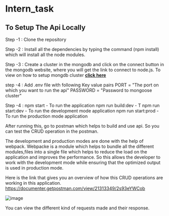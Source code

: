 # Intern_task
## To Setup The Api Locally 
Step -1 : Clone the repository

Step -2 : Install all the dependencies by typing the command (npm install) which will install all the node modules.

Step -3 : Create a cluster in the mongodb and click on the connect button in the mongodb website, where you will get the link to connect to node.js. To view on how to setup mongdb cluster <b>[click here](https://www.mongodb.com/basics/clusters/mongodb-cluster-setup)</b>

step -4 : Add .env file with following Key value pairs
            PORT = "The port on which you want to run the api"
            PASSWORD = "Password to mongoose cluster"
 
Step -4 : 
npm start - To run the application 
npm run build:dev - T
npm run start:dev - To run the development mode application
npm run start:prod - To run the production mode application

After running this, go to postman which helps to build and use api. So you can test the CRUD operation in the postman.

The development and production modes are done with the help of webpack. Webpacke is a module which helps to bundle all the different modules,files into a single file which helps to reduce the load on the application and improves the performance.
So this allows the developer to work with the development mode while ensuring that the optimized output is used in production mode.

Here is the link that gives you an overview of how this CRUD operations are working in this application. 
https://documenter.getpostman.com/view/21313349/2s93eYWCob

![image](https://user-images.githubusercontent.com/88759473/236918105-e32db821-8a94-44cb-a3fe-25d48b22fdec.png)

You can view the different kind of requests made and their response.
